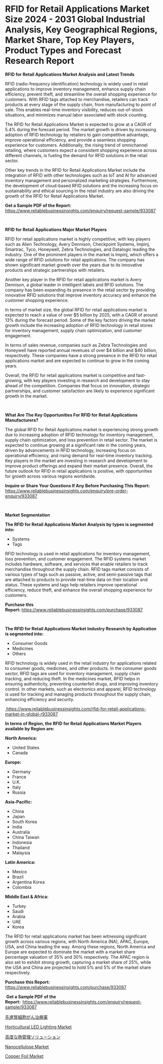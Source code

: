 <p><h1>RFID for Retail Applications Market Size 2024 - 2031 Global Industrial Analysis, Key Geographical Regions, Market Share, Top Key Players, Product Types and Forecast Research Report</h1></p><p><strong>RFID for Retail Applications Market Analysis and Latest Trends</strong></p>
<p><p>RFID (radio-frequency identification) technology is widely used in retail applications to improve inventory management, enhance supply chain efficiency, prevent theft, and streamline the overall shopping experience for customers. With RFID tags attached to merchandise, retailers can track products at every stage of the supply chain, from manufacturing to point of sale. This enables real-time inventory visibility, reduces out-of-stock situations, and minimizes manual labor associated with stock counting.</p><p>The RFID for Retail Applications Market is expected to grow at a CAGR of 5.4% during the forecast period. The market growth is driven by increasing adoption of RFID technology by retailers to gain competitive advantage, improve operational efficiency, and provide a seamless shopping experience for customers. Additionally, the rising trend of omnichannel retailing, where customers expect a consistent shopping experience across different channels, is fueling the demand for RFID solutions in the retail sector.</p><p>Other key trends in the RFID for Retail Applications Market include the integration of RFID with other technologies such as IoT and AI for advanced inventory management and personalized marketing strategies. Furthermore, the development of cloud-based RFID solutions and the increasing focus on sustainability and ethical sourcing in the retail industry are also driving the growth of the RFID for Retail Applications Market.</p></p>
<p><strong>Get a Sample PDF of the Report:&nbsp;</strong> <a href="https://www.reliablebusinessinsights.com/enquiry/request-sample/933087">https://www.reliablebusinessinsights.com/enquiry/request-sample/933087</a></p>
<p>&nbsp;</p>
<p><strong>RFID for Retail Applications Major Market Players</strong></p>
<p><p>RFID for retail applications market is highly competitive, with key players such as Alien Technology, Avery Dennison, Checkpoint Systems, Impinj, Smartrac, Tyco, Honeywell, Zebra Technologies, and Datalogic leading the industry. One of the prominent players in the market is Impinj, which offers a wide range of RFID solutions for retail applications. The company has shown significant market growth over the years due to its innovative products and strategic partnerships with retailers.</p><p>Another key player in the RFID for retail applications market is Avery Dennison, a global leader in intelligent labels and RFID solutions. The company has been expanding its presence in the retail sector by providing innovative RFID solutions that improve inventory accuracy and enhance the customer shopping experience.</p><p>In terms of market size, the global RFID for retail applications market is expected to reach a value of over $5 billion by 2025, with a CAGR of around 13% during the forecast period. Some of the key factors driving the market growth include the increasing adoption of RFID technology in retail stores for inventory management, supply chain optimization, and customer engagement.</p><p>In terms of sales revenue, companies such as Zebra Technologies and Honeywell have reported annual revenues of over $4 billion and $40 billion, respectively. These companies have a strong presence in the RFID for retail applications market and are expected to continue to grow in the coming years.</p><p>Overall, the RFID for retail applications market is competitive and fast-growing, with key players investing in research and development to stay ahead of the competition. Companies that focus on innovation, strategic partnerships, and customer satisfaction are likely to experience significant growth in the market.</p></p>
<p>&nbsp;</p>
<p><strong>What Are The Key Opportunities For RFID for Retail Applications Manufacturers?</strong></p>
<p><p>The global RFID for Retail Applications market is experiencing strong growth due to increasing adoption of RFID technology for inventory management, supply chain optimization, and loss prevention in retail sector. The market is expected to continue growing at a significant rate in the coming years, driven by advancements in RFID technology, increasing focus on operational efficiency, and rising demand for real-time inventory tracking. Key players in the market are investing in research and development to improve product offerings and expand their market presence. Overall, the future outlook for RFID in retail applications is positive, with opportunities for growth across various regions worldwide.</p></p>
<p><strong>Inquire or Share Your Questions If Any Before Purchasing This Report:</strong> <a href="https://www.reliablebusinessinsights.com/enquiry/pre-order-enquiry/933087">https://www.reliablebusinessinsights.com/enquiry/pre-order-enquiry/933087</a></p>
<p>&nbsp;</p>
<p><strong>Market Segmentation</strong></p>
<p><strong>The RFID for Retail Applications Market Analysis by types is segmented into:</strong></p>
<p><ul><li>Systems</li><li>Tags</li></ul></p>
<p><p>RFID technology is used in retail applications for inventory management, loss prevention, and customer engagement. The RFID systems market includes hardware, software, and services that enable retailers to track merchandise throughout the supply chain. RFID tags market consists of various types of tags such as passive, active, and semi-passive tags that are attached to products to provide real-time data on their location and status. These systems and tags help retailers improve operational efficiency, reduce theft, and enhance the overall shopping experience for customers.</p></p>
<p><strong>Purchase this Report:&nbsp;</strong><a href="https://www.reliablebusinessinsights.com/purchase/933087">https://www.reliablebusinessinsights.com/purchase/933087</a></p>
<p>&nbsp;</p>
<p><strong>The RFID for Retail Applications Market Industry Research by Application is segmented into:</strong></p>
<p><ul><li>Consumer Goods</li><li>Medicines</li><li>Others</li></ul></p>
<p><p>RFID technology is widely used in the retail industry for applications related to consumer goods, medicines, and other products. In the consumer goods sector, RFID tags are used for inventory management, supply chain tracking, and reducing theft. In the medicines market, RFID helps in ensuring authenticity, preventing counterfeit drugs, and improving inventory control. In other markets, such as electronics and apparel, RFID technology is used for tracking and managing products throughout the supply chain, enhancing efficiency and security.</p></p>
<p><a href="https://www.reliablebusinessinsights.com/rfid-for-retail-applications-market-in-global-r933087">&nbsp;https://www.reliablebusinessinsights.com/rfid-for-retail-applications-market-in-global-r933087</a></p>
<p><strong>In terms of Region, the RFID for Retail Applications Market Players available by Region are:</strong></p>
<p>
    <p> <strong> North America: </strong>
        <ul>
            <li>United States</li>
            <li>Canada</li>
        </ul>
        </p> 
    <p> <strong> Europe: </strong>
        <ul>
            <li>Germany</li>
            <li>France</li>
            <li>U.K.</li>
            <li>Italy</li>
            <li>Russia</li>
        </ul>
        </p> 
    <p> <strong> Asia-Pacific: </strong>
        <ul>
            <li>China</li>
            <li>Japan</li>
            <li>South Korea</li>
            <li>India</li>
            <li>Australia</li>
            <li>China Taiwan</li>
            <li>Indonesia</li>
            <li>Thailand</li>
            <li>Malaysia</li>
        </ul>
        </p> 
    <p> <strong> Latin America: </strong>
        <ul>
            <li>Mexico</li>
            <li>Brazil</li>
            <li>Argentina Korea</li>
            <li>Colombia</li>
        </ul>
        </p> 
    <p> <strong> Middle East & Africa: </strong>
        <ul>
            <li>Turkey</li>
            <li>Saudi</li>
            <li>Arabia</li>
            <li>UAE</li>
            <li>Korea</li>
        </ul>
    </p>
    </p>
<p><p>The RFID for retail applications market has been witnessing significant growth across various regions, with North America (NA), APAC, Europe, USA, and China leading the way. Among these regions, North America and Europe are expected to dominate the market with a market share percentage valuation of 35% and 30% respectively. The APAC region is also set to exhibit strong growth, capturing a market share of 25%, while the USA and China are projected to hold 5% and 5% of the market share respectively.</p></p>
<p><strong>Purchase this Report: </strong><a href="https://www.reliablebusinessinsights.com/purchase/933087">https://www.reliablebusinessinsights.com/purchase/933087</a></p>
<p>&nbsp;<strong>Get a Sample PDF of the Report:&nbsp;&nbsp;</strong><a href="https://www.reliablebusinessinsights.com/enquiry/request-sample/933087">https://www.reliablebusinessinsights.com/enquiry/request-sample/933087</a></p>
<p><strong></strong></p>
<p><p><a href="https://medium.com/@ertg45hg/%E9%80%B2%E8%A1%8C%E4%B8%AD%E3%81%AE%E8%85%8E%E7%B4%B0%E8%83%9E%E3%81%8C%E3%82%93%E6%B2%BB%E7%99%82%E8%96%AC%E5%B8%82%E5%A0%B4%E8%AA%BF%E6%9F%BB-%E7%94%A3%E6%A5%AD%E9%80%B2%E5%8C%96%E3%81%8A%E3%82%88%E3%81%B32031%E5%B9%B4%E3%81%BE%E3%81%A7%E3%81%AE%E4%BA%88%E6%B8%AC-20c7655c7771">先進腎細胞がん治療薬</a></p><p><a href="https://medium.com/@andrew.scott4567/evaluating-global-horticultural-led-lighting-market-trends-and-growth-opportunities-by-region-type-4ce15598dd24">Horticultural LED Lighting Market</a></p><p><a href="https://medium.com/@ertg45hg/%E5%85%88%E9%80%B2%E7%9A%84%E3%81%AA%E7%86%B1%E7%AE%A1%E7%90%86%E3%82%BD%E3%83%AA%E3%83%A5%E3%83%BC%E3%82%B7%E3%83%A7%E3%83%B3%E5%B8%82%E5%A0%B4%E3%81%AE%E6%96%B0%E8%88%88%E3%83%88%E3%83%AC%E3%83%B3%E3%83%89-2024%E5%B9%B4%E3%81%8B%E3%82%892031%E5%B9%B4%E3%81%BE%E3%81%A7%E3%81%AE%E3%82%B0%E3%83%AD%E3%83%BC%E3%83%90%E3%83%AB%E5%B1%95%E6%9C%9B%E3%81%A8%E5%B0%86%E6%9D%A5%E3%81%AE%E5%B1%95%E6%9C%9B-c147cd1e233c">高度な熱管理ソリューション</a></p><p><a href="https://medium.com/@shanierohan_50883/exploring-nanocellulose-market-dynamics-revenue-analysis-and-growth-projections-in-the-1523cae64b1f?postPublishedType=initial">Nanocellulose Market</a></p><p><a href="https://medium.com/@shanierohan_50883/global-copper-foil-industry-research-report-competitive-landscape-market-size-regional-status-f597b70442a3?postPublishedType=initial">Copper Foil Market</a></p></p>